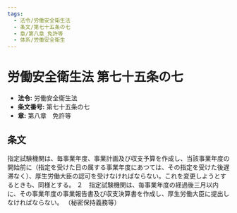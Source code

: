 ```yaml
---
tags:
  - 法令/労働安全衛生法
  - 条文/第七十五条の七
  - 章/第八章_免許等
  - 体系/労働安全衛生
---
```

# 労働安全衛生法 第七十五条の七

- **法令:** 労働安全衛生法
- **条文番号:** 第七十五条の七
- **章:** 第八章　免許等

## 条文
指定試験機関は、毎事業年度、事業計画及び収支予算を作成し、当該事業年度の開始前に（指定を受けた日の属する事業年度にあつては、その指定を受けた後遅滞なく）、厚生労働大臣の認可を受けなければならない。これを変更しようとするときも、同様とする。
２　指定試験機関は、毎事業年度の経過後三月以内に、その事業年度の事業報告書及び収支決算書を作成し、厚生労働大臣に提出しなければならない。
（秘密保持義務等）

